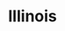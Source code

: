 ---
category: favorites
type: music

title: Illinois
author-first: Sufjan
author-last: Stevens
description: This is the description
thumb: illinoise.png
link: http://a.co/2lwJtYK
---